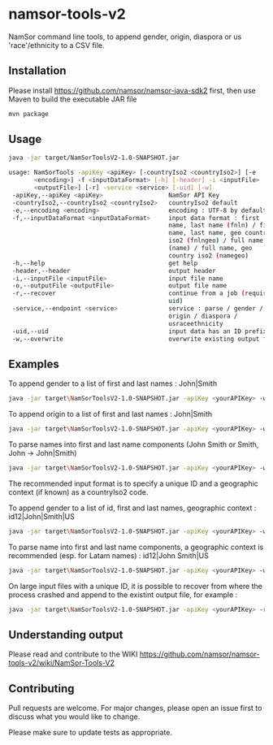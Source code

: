 # namsor-tools-v2
NamSor command line tools, to append gender, origin, diaspora or us 'race'/ethnicity to a CSV file.

## Installation

Please install https://github.com/namsor/namsor-java-sdk2 first, then use Maven to build the executable JAR file

```bash
mvn package
```

## Usage

```bash
java -jar target/NamSorToolsV2-1.0-SNAPSHOT.jar

usage: NamSorTools -apiKey <apiKey> [-countryIso2 <countryIso2>] [-e
       <encoding>] -f <inputDataFormat> [-h] [-header] -i <inputFile> [-o
       <outputFile>] [-r] -service <service> [-uid] [-w]
 -apiKey,--apiKey <apiKey>                  NamSor API Key
 -countryIso2,--countryIso2 <countryIso2>   countryIso2 default
 -e,--encoding <encoding>                   encoding : UTF-8 by default
 -f,--inputDataFormat <inputDataFormat>     input data format : first
                                            name, last name (fnln) / first
                                            name, last name, geo country
                                            iso2 (fnlngeo) / full name
                                            (name) / full name, geo
                                            country iso2 (namegeo)
 -h,--help                                  get help
 -header,--header                           output header
 -i,--inputFile <inputFile>                 input file name
 -o,--outputFile <outputFile>               output file name
 -r,--recover                               continue from a job (requires
                                            uid)
 -service,--endpoint <service>              service : parse / gender /
                                            origin / diaspora /
                                            usraceethnicity
 -uid,--uid                                 input data has an ID prefix
 -w,--overwrite                             overwrite existing output file
```

## Examples

To append gender to a list of first and last names : John|Smith

```bash
java -jar target\NamSorToolsV2-1.0-SNAPSHOT.jar -apiKey <yourAPIKey> -w -header -f fnln -i samples\some_fnln.txt -service gender
```

To append origin to a list of first and last names : John|Smith

```bash
java -jar target\NamSorToolsV2-1.0-SNAPSHOT.jar -apiKey <yourAPIKey> -w -header -f fnln -i samples\some_fnln.txt -service origin
```

To parse names into first and last name components (John Smith or Smith, John -> John|Smith)

```bash
java -jar target\NamSorToolsV2-1.0-SNAPSHOT.jar -apiKey <yourAPIKey> -w -header -f name -i samples\some_name.txt -service parse
```

The recommended input format is to specify a unique ID and a geographic context (if known) as a countryIso2 code. 

To append gender to a list of id, first and last names, geographic context : id12|John|Smith|US

```bash
java -jar target\NamSorToolsV2-1.0-SNAPSHOT.jar -apiKey <yourAPIKey> -w -header -uid -f fnlngeo -i samples\some_idfnlngeo.txt -service gender
```
To parse name into first and last name components, a geographic context is recommended (esp. for Latam names) : id12|John Smith|US

```bash
java -jar target\NamSorToolsV2-1.0-SNAPSHOT.jar -apiKey <yourAPIKey> -w -header -uid -f namegeo -i samples\some_idnamegeo.txt -service parse
```
On large input files with a unique ID, it is possible to recover from where the process crashed and append to the existint output file, for example :

```bash
java -jar target\NamSorToolsV2-1.0-SNAPSHOT.jar -apiKey <yourAPIKey> -r -header -uid -f fnlngeo -i samples\some_idfnlngeo.txt -service gender
```
## Understanding output
Please read and contribute to the WIKI
https://github.com/namsor/namsor-tools-v2/wiki/NamSor-Tools-V2

## Contributing
Pull requests are welcome. For major changes, please open an issue first to discuss what you would like to change.

Please make sure to update tests as appropriate.

